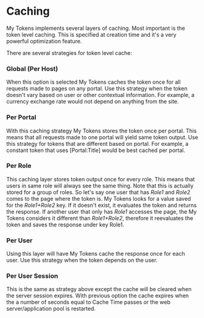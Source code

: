 # Caching

My Tokens implements several layers of caching. Most important is the token level caching. This is specified at creation time and it's a very powerful optimization feature. 

There are several strategies for token level cache:

### Global (Per Host)

When this option is selected My Tokens caches the token once for all requests made to pages on any portal. Use this strategy when the token doesn't vary based on user or other contextual information. For example, a currency exchange rate would not depend on anything from the site.

### Per Portal

With this caching strategy My Tokens stores the token once per portal. This means that all requests made to one portal will yield same token output. Use this strategy for tokens that are different based on portal. For example, a constant token that uses [Portal:Title] would be best cached per portal.

### Per Role

This caching layer stores token output once for every role. This means that users in same role will always see the same thing. Note that this is actually stored for a group of roles. So let's say one user that has *Role1* and *Role2* comes to the page where the token is. My Tokens looks for a value saved for the *Role1+Role2* key. If it doesn't exist, it evaluates the token and returns the response. If another user that only has *Role1* accesses the page, the My Tokens considers it different than *Role1+Role2*, therefore it reevaluates the token and saves the response under key Role1.

### Per User

Using this layer will have My Tokens cache the response once for each user. Use this strategy when the token depends on the user.

### Per User Session

This is the same as strategy above except the cache will be cleared when the server session expires. With previous option the cache expires when the a number of seconds equal to Cache Time passes or the web server/application pool is restarted.